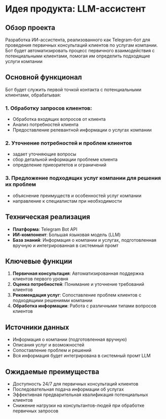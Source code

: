 # Идея продукта: LLM-ассистент

## Обзор проекта

Разработка ИИ-ассистента, реализованного как Telegram-бот для проведения первичных консультаций клиентов по услугам компании. Бот будет автоматизировать процесс первичного взаимодействия с потенциальными клиентами, помогая им определить подходящие услуги компании

## Основной функционал

Бот будет служить первой точкой контакта с потенциальными клиентами, обрабатывая:
### 1. Обработку запросов клиентов:
 - Обработка входящих вопросов от клиента
 - Анализ потребностей клиента
 - Предоставление релевантной информации о услугах компании
### 2. Уточнение потребностей и проблем клиентов
 - задает уточняющие вопросы
 - сбор детальной информации  проблеме клиента
 - определение приеоритетов и ограничений
### 3. Предложение подходящих услуг компании для решения их проблем
 - объяснение преимуществ и особенностей услуг компании
 - направление к специалистам при необходимости


## Техническая реализация

- **Платформа**: Telegram Bot API
- **ИИ-компонент**: Большая языковая модель (LLM)
- **База знаний**: Информация о компании и услугах, подготовленная вручную и интегрированная в системный промт

## Ключевые функции

1. **Первичная консультация**: Автоматизированная поддержка клиентов первого уровня
2. **Оценка потребностей**: Понимание и уточнение требований клиентов
3. **Рекомендация услуг**: Сопоставление проблем клиентов с подходящими решениями компании
4. **Обработка информации**: Работа с различными типами вопросов клиентов

## Источники данных

- Информация о компании (подготовленная вручную)
- Описания услуг и возможностей
- Сопоставление проблем и решений
- Вся информация будет интегрирована в системный промт LLM

## Ожидаемые преимущества

- Доступность 24/7 для первичных консультаций клиентов
- Последовательная подача информации об услугах
- Эффективная предварительная квалификация потенциальных клиентов
- Снижение нагрузки на консультантов-людей при обработке первичных запросов